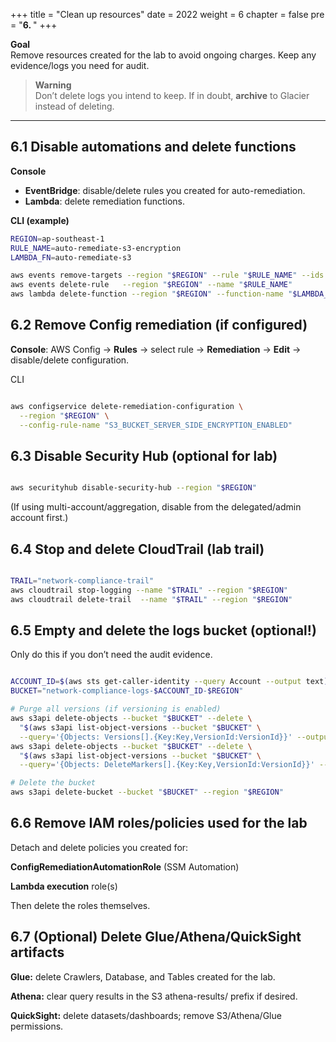 +++
title = "Clean up resources"
date = 2022
weight = 6
chapter = false
pre = "<b>6. </b>"
+++

**Goal**  
Remove resources created for the lab to avoid ongoing charges. Keep any evidence/logs you need for audit.

> **Warning**  
> Don’t delete logs you intend to keep. If in doubt, **archive** to Glacier instead of deleting.

---

## 6.1 Disable automations and delete functions

**Console**
- **EventBridge**: disable/delete rules you created for auto-remediation.  
- **Lambda**: delete remediation functions.

**CLI (example)**
```bash
REGION=ap-southeast-1
RULE_NAME=auto-remediate-s3-encryption
LAMBDA_FN=auto-remediate-s3

aws events remove-targets --region "$REGION" --rule "$RULE_NAME" --ids "0"
aws events delete-rule   --region "$REGION" --name "$RULE_NAME"
aws lambda delete-function --region "$REGION" --function-name "$LAMBDA_FN"
```

## 6.2 Remove Config remediation (if configured)
**Console**: AWS Config → **Rules** → select rule → **Remediation** → **Edit** → disable/delete configuration.

CLI

```bash

aws configservice delete-remediation-configuration \
  --region "$REGION" \
  --config-rule-name "S3_BUCKET_SERVER_SIDE_ENCRYPTION_ENABLED"
```

## 6.3 Disable Security Hub (optional for lab)
```bash

aws securityhub disable-security-hub --region "$REGION"
```
(If using multi-account/aggregation, disable from the delegated/admin account first.)


## 6.4 Stop and delete CloudTrail (lab trail)
```bash

TRAIL="network-compliance-trail"
aws cloudtrail stop-logging --name "$TRAIL" --region "$REGION"
aws cloudtrail delete-trail  --name "$TRAIL" --region "$REGION"
```

## 6.5 Empty and delete the logs bucket (optional!)
Only do this if you don’t need the audit evidence.

```bash

ACCOUNT_ID=$(aws sts get-caller-identity --query Account --output text)
BUCKET="network-compliance-logs-$ACCOUNT_ID-$REGION"

# Purge all versions (if versioning is enabled)
aws s3api delete-objects --bucket "$BUCKET" --delete \
  "$(aws s3api list-object-versions --bucket "$BUCKET" \
  --query='{Objects: Versions[].{Key:Key,VersionId:VersionId}}' --output=json)" || true
aws s3api delete-objects --bucket "$BUCKET" --delete \
  "$(aws s3api list-object-versions --bucket "$BUCKET" \
  --query='{Objects: DeleteMarkers[].{Key:Key,VersionId:VersionId}}' --output=json)" || true

# Delete the bucket
aws s3api delete-bucket --bucket "$BUCKET" --region "$REGION"
```

## 6.6 Remove IAM roles/policies used for the lab
Detach and delete policies you created for:

**ConfigRemediationAutomationRole** (SSM Automation)

**Lambda execution** role(s)

Then delete the roles themselves.

## 6.7 (Optional) Delete Glue/Athena/QuickSight artifacts
**Glue:** delete Crawlers, Database, and Tables created for the lab.

**Athena:** clear query results in the S3 athena-results/ prefix if desired.

**QuickSight:** delete datasets/dashboards; remove S3/Athena/Glue permissions.


